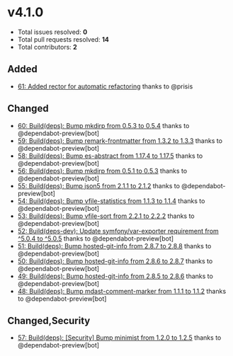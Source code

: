 v4.1.0
======

- Total issues resolved: **0**
- Total pull requests resolved: **14**
- Total contributors: **2**

Added
-----

 - [61: Added rector for automatic refactoring](https://github.com/narrowspark/coding-standard/pull/61) thanks to @prisis

Changed
-------

 - [60: Build(deps): Bump mkdirp from 0.5.3 to 0.5.4](https://github.com/narrowspark/coding-standard/pull/60) thanks to @dependabot-preview[bot]
 - [59: Build(deps): Bump remark-frontmatter from 1.3.2 to 1.3.3](https://github.com/narrowspark/coding-standard/pull/59) thanks to @dependabot-preview[bot]
 - [58: Build(deps): Bump es-abstract from 1.17.4 to 1.17.5](https://github.com/narrowspark/coding-standard/pull/58) thanks to @dependabot-preview[bot]
 - [56: Build(deps): Bump mkdirp from 0.5.1 to 0.5.3](https://github.com/narrowspark/coding-standard/pull/56) thanks to @dependabot-preview[bot]
 - [55: Build(deps): Bump json5 from 2.1.1 to 2.1.2](https://github.com/narrowspark/coding-standard/pull/55) thanks to @dependabot-preview[bot]
 - [54: Build(deps): Bump vfile-statistics from 1.1.3 to 1.1.4](https://github.com/narrowspark/coding-standard/pull/54) thanks to @dependabot-preview[bot]
 - [53: Build(deps): Bump vfile-sort from 2.2.1 to 2.2.2](https://github.com/narrowspark/coding-standard/pull/53) thanks to @dependabot-preview[bot]
 - [52: Build(deps-dev): Update symfony/var-exporter requirement from ^5.0.4 to ^5.0.5](https://github.com/narrowspark/coding-standard/pull/52) thanks to @dependabot-preview[bot]
 - [51: Build(deps): Bump hosted-git-info from 2.8.7 to 2.8.8](https://github.com/narrowspark/coding-standard/pull/51) thanks to @dependabot-preview[bot]
 - [50: Build(deps): Bump hosted-git-info from 2.8.6 to 2.8.7](https://github.com/narrowspark/coding-standard/pull/50) thanks to @dependabot-preview[bot]
 - [49: Build(deps): Bump hosted-git-info from 2.8.5 to 2.8.6](https://github.com/narrowspark/coding-standard/pull/49) thanks to @dependabot-preview[bot]
 - [48: Build(deps): Bump mdast-comment-marker from 1.1.1 to 1.1.2](https://github.com/narrowspark/coding-standard/pull/48) thanks to @dependabot-preview[bot]

Changed,Security
----------------

 - [57: Build(deps): &#91;Security&#93; Bump minimist from 1.2.0 to 1.2.5](https://github.com/narrowspark/coding-standard/pull/57) thanks to @dependabot-preview[bot]

